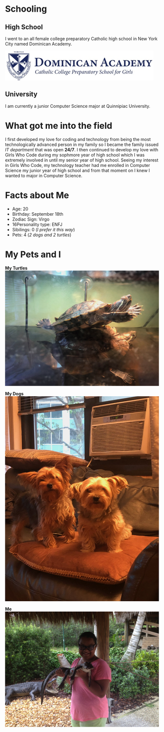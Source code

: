 

# Schooling

## High School

I went to an all female college preparatory Catholic high school in New York City named Dominican Academy. 

![Banner](./schooling.jpeg)

## University 

I am currently a junior Computer Science major at Quinnipiac University.

# What got me into the field

I first developed my love for coding and technology from being the most technologically advanced person in my family so I became the family issued _IT department_ that was open **24/7**. I then continued to develop my love with Girls Who Code during my sophmore year of high school which I was extremely involved in until my senior year of high school. Seeing my interest in Girls Who Code, my technology teacher had me enrolled in Computer Science my junior year of high school and from that moment on I knew I wanted to major in Computer Science.

# Facts about Me 

- Age: 20
- Birthday: September 18th 
- Zodiac Sign: Virgo
- 16Personality type: ENFJ
- Sibilings: 0 (_I prefer it this way_)
- Pets: 4 (_2 dogs and 2 turtles_)

# My Pets and I 

**My Turtles**
![Banner](./IMG_1676.jpg)


**My Dogs**
![Banner](./IMG_0765.jpg)

**Me**
![Banner](./AC614D51-CB6B-450F-B82E-BDAFC087973B.jpeg)
